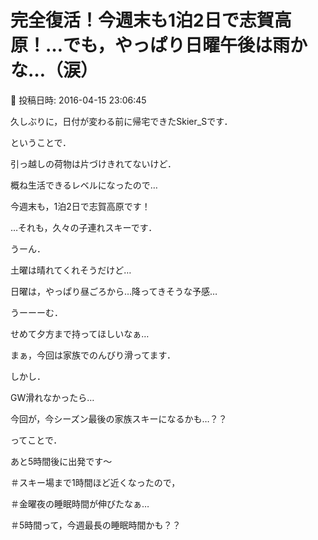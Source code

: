 # 完全復活！今週末も1泊2日で志賀高原！…でも，やっぱり日曜午後は雨かな…（涙）

📅 投稿日時: 2016-04-15 23:06:45

久しぶりに，日付が変わる前に帰宅できたSkier_Sです．





ということで．


引っ越しの荷物は片づけきれてないけど．


概ね生活できるレベルになったので…


今週末も，1泊2日で志賀高原です！


…それも，久々の子連れスキーです．





うーん．


土曜は晴れてくれそうだけど…


日曜は，やっぱり昼ごろから…降ってきそうな予感…


うーーーむ．


せめて夕方まで持ってほしいなぁ…





まぁ，今回は家族でのんびり滑ってます．


しかし．


GW滑れなかったら…


今回が，今シーズン最後の家族スキーになるかも…？？





ってことで．


あと5時間後に出発です～


＃スキー場まで1時間ほど近くなったので，


＃金曜夜の睡眠時間が伸びたなぁ…


＃5時間って，今週最長の睡眠時間かも？？

